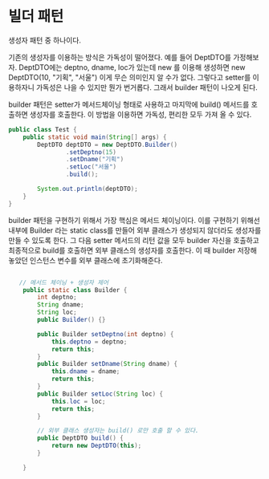 # 빌더 패턴

생성자 패턴 중 하나이다.

기존의 생성자를 이용하는 방식은 가독성이 떨어졌다. 예를 들어 DeptDTO를 가정해보자.
DeptDTO에는 deptno, dname, loc가 있는데 new 를 이용해 생성하면
new DeptDTO(10, "기획", "서울") 이게 무슨 의미인지 알 수가 없다. 
그렇다고 setter를 이용하자니 가독성은 나을 수 있지만 뭔가 번거롭다. 그래서 builder 
패턴이 나오게 된다.

builder 패턴은 setter가 메서드체이닝 형태로 사용하고 마지막에 
build() 메서드를 호출하면 생성자를 호출한다. 이 방법을 이용하면 가독성, 편리한 모두 
가져 올 수 있다.

```java
public class Test {
    public static void main(String[] args) {
        DeptDTO deptDTO = new DeptDTO.Builder()
                .setDeptno(15)
                .setDname("기획")
                .setLoc("서울")
                .build();

        System.out.println(deptDTO);
    }
}
```

builder 패턴을 구현하기 위해서 가장 핵심은 메서드 체이닝이다. 이를 구현하기 위해선 내부에 Builder
라는 static class를 만들어 외부 클래스가 생성되지 않더라도 생성자를 만들 수 있도록 한다. 그 다음
setter 메서드의 리턴 값을 모두 builder 자신을 호출하고 최종적으로 build를 호출하면 외부 클래스의
생성자를 호출한다. 이 때 builder 저장해 놓았던 인스턴스 변수를 외부 클래스에 초기화해준다.

```java

   // 메서드 체이닝 + 생성자 제어
    public static class Builder {
        int deptno;
        String dname;
        String loc;
        public Builder() {}

        public Builder setDeptno(int deptno) {
            this.deptno = deptno;
            return this;
        }
        public Builder setDname(String dname) {
            this.dname = dname;
            return this;
        }
        public Builder setLoc(String loc) {
            this.loc = loc;
            return this;
        }

        // 외부 클래스 생성자는 build() 로만 호출 할 수 있다.
        public DeptDTO build() {
            return new DeptDTO(this);
        }

    }
```